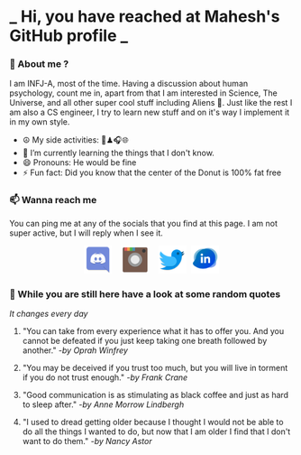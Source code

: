 # **_ Hi, you have reached at Mahesh's GitHub profile _**
### 🌸 About me ?
I am INFJ-A, most of the time. Having a discussion about human psychology, count me in, apart from that I am interested in Science, The Universe, and all other super cool stuff including Aliens 🤫. Just like the rest I am also a CS engineer, I try to learn new stuff and on it's way I implement it in my own style. 
- ☮ My side activities: 🎨♟🎧🌐
- 🌱 I’m currently learning the things that I don't know.
- 😄 Pronouns: He would be fine
- ⚡ Fun fact: Did you know that the center of the Donut is 100% fat free

### 📫 Wanna reach me
You can ping me at any of the socials that you find at this page. I am not super active, but I will reply when I see it.
<p align="center">
<a href="http://discord.com/users/obl1v_on#4867"><img src="./Assets/Papirus-Team-Papirus-Apps-Discord.svg" height="50px" width="50px" ></a>&nbsp; &nbsp;  
<a href ="https://instagram.com/obl1v_on"><img src="./Assets/Papirus-Team-Papirus-Apps-Instagram.svg" height="50px" width="50px" ></a>&nbsp;  &nbsp; 
<a href ="https://twitter.com/MaheshN2000"><img src="./Assets/Papirus-Team-Papirus-Apps-Twitter.svg" height ="50px" width="50px" ></a>&nbsp;
<a href ="https://www.linkedin.com/in/mahesh-nakkireddy-85aa7b176/"><img src="./Assets/in.png" height ="50px" width="50px" ></a>

</p>



### 🔰 While you are still here have a look at some random quotes
*It changes every day*

<!-- BLOG-POST-LIST:START -->
 1.  "You can take from every experience what it has to offer you. And you cannot be defeated if you just keep taking one breath followed by another." 
       *-by Oprah Winfrey* 

 2.  "You may be deceived if you trust too much, but you will live in torment if you do not trust enough." 
       *-by Frank Crane* 

 3.  "Good communication is as stimulating as black coffee and just as hard to sleep after." 
       *-by Anne Morrow Lindbergh* 

 4.  "I used to dread getting older because I thought I would not be able to do all the things I wanted to do, but now that I am older I find that I don't want to do them." 
       *-by Nancy Astor* 
<!-- BLOG-POST-LIST:END -->

<!-- The above quotes are fetched from " http://www.quotationspage.com/data/mqotd.rss " and the github action used was gautamkrishnar/blog-post-workflow@master -->
